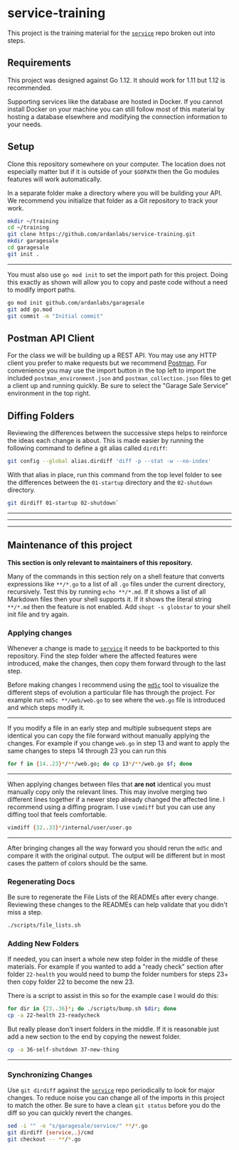 # service-training

This project is the training material for the [`service`][service] repo broken
out into steps.

## Requirements

This project was designed against Go 1.12. It should work for 1.11 but 1.12 is
recommended.

Supporting services like the database are hosted in Docker. If you cannot
install Docker on your machine you can still follow most of this material by
hosting a database elsewhere and modifying the connection information to your
needs.

## Setup

Clone this repository somewhere on your computer. The location does not
especially matter but if it is outside of your `$GOPATH` then the Go modules
features will work automatically.

In a separate folder make a directory where you will be building your API. We
recommend you initialize that folder as a Git repository to track your work.


```sh
mkdir ~/training
cd ~/training
git clone https://github.com/ardanlabs/service-training.git
mkdir garagesale
cd garagesale
git init .
```

---

You must also use `go mod init` to set the import path for this project. Doing
this exactly as shown will allow you to copy and paste code without a need to
modify import paths.

```sh
go mod init github.com/ardanlabs/garagesale
git add go.mod
git commit -m "Initial commit"
```

## Postman API Client

For the class we will be building up a REST API. You may use any HTTP client
you prefer to make requests but we recommend [Postman](https://www.getpostman.com/).
For convenience you may use the import button in the top left to import the
included `postman_environment.json` and `postman_collection.json` files to get
a client up and running quickly. Be sure to select the "Garage Sale Service"
environment in the top right.

## Diffing Folders

Reviewing the differences between the successive steps helps to reinforce the
ideas each change is about. This is made easier by running the following
command to define a git alias called `dirdiff`:

```sh
git config --global alias.dirdiff 'diff -p --stat -w --no-index'
```

With that alias in place, run this command from the top level folder to see the
differences between the `01-startup` directory and the `02-shutdown` directory.

```sh
git dirdiff 01-startup 02-shutdown`
```

---
---
---

## Maintenance of this project

**This section is only relevant to maintainers of this repository.**

Many of the commands in this section rely on a shell feature that converts
expressions like `**/*.go` to a list of all `.go` files under the current
directory, recursively. Test this by running `echo **/*.md`. If it shows a list
of all Markdown files then your shell supports it. If it shows the literal
string `**/*.md` then the feature is not enabled. Add `shopt -s globstar` to
your shell init file and try again.

### Applying changes

Whenever a change is made to [`service`][service] it needs to be backported to
this repository. Find the step folder where the affected features were
introduced, make the changes, then copy them forward through to the last step.

Before making changes I recommend using the [`md5c`](https://github.com/jcbwlkr/md5c)
tool to visualize the different steps of evolution a particular file has
through the project. For example run `md5c **/web/web.go` to see where the
`web.go` file is introduced and which steps modify it.

---

If you modify a file in an early step and multiple subsequent steps are
identical you can copy the file forward without manually applying the changes.
For example if you change `web.go` in step 13 and want to apply the same
changes to steps 14 through 23 you can run this

```sh
for f in {14..23}*/**/web.go; do cp 13*/**/web.go $f; done
```

---

When applying changes between files that **are not** identical you must
manually copy only the relevant lines. This may involve merging two different
lines together if a newer step already changed the affected line. I recommend
using a diffing program. I use `vimdiff` but you can use any diffing tool that
feels comfortable.

```sh
vimdiff {32..33}*/internal/user/user.go
```

---

After bringing changes all the way forward you should rerun the `md5c` and
compare it with the original output. The output will be different but in most
cases the pattern of colors should be the same.

### Regenerating Docs

Be sure to regenerate the File Lists of the READMEs after every change.
Reviewing these changes to the READMEs can help validate that you didn't miss a
step.

```sh
./scripts/file_lists.sh
```

### Adding New Folders

If needed, you can insert a whole new step folder in the middle of these
materials. For example if you wanted to add a "ready check" section after
folder `22-health` you would need to bump the folder numbers for steps 23+ then
copy folder 22 to become the new 23.

There is a script to assist in this so for the example case I would do this:

```sh
for dir in {23..36}*; do ./scripts/bump.sh $dir; done
cp -a 22-health 23-readycheck
```

But really please don't insert folders in the middle. If it is reasonable just
add a new section to the end by copying the newest folder.

```sh
cp -a 36-self-shutdown 37-new-thing
```

---

### Synchronizing Changes

Use `git dirdiff` against the [`service`][service] repo periodically to look
for major changes. To reduce noise you can change all of the imports in this
project to match the other. Be sure to have a clean `git status` before you do
the diff so you can quickly revert the changes.

```sh
sed -i "" -e "s/garagesale/service/" **/*.go
git dirdiff {service,.}/cmd
git checkout -- **/*.go
```

[service]: https://github.com/ardanlabs/service
